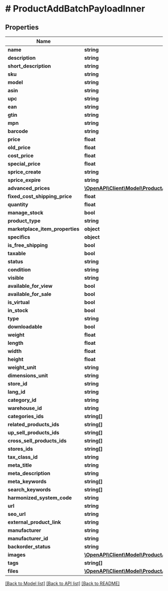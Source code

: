 # # ProductAddBatchPayloadInner

## Properties

Name | Type | Description | Notes
------------ | ------------- | ------------- | -------------
**name** | **string** |  | [optional]
**description** | **string** |  | [optional]
**short_description** | **string** |  | [optional]
**sku** | **string** |  | [optional]
**model** | **string** |  | [optional]
**asin** | **string** |  | [optional]
**upc** | **string** |  | [optional]
**ean** | **string** |  | [optional]
**gtin** | **string** |  | [optional]
**mpn** | **string** |  | [optional]
**barcode** | **string** |  | [optional]
**price** | **float** |  | [optional]
**old_price** | **float** |  | [optional]
**cost_price** | **float** |  | [optional]
**special_price** | **float** |  | [optional]
**sprice_create** | **string** |  | [optional]
**sprice_expire** | **string** |  | [optional]
**advanced_prices** | [**\OpenAPI\Client\Model\ProductAddBatchPayloadInnerAdvancedPricesInner[]**](ProductAddBatchPayloadInnerAdvancedPricesInner.md) |  | [optional]
**fixed_cost_shipping_price** | **float** |  | [optional]
**quantity** | **float** |  | [optional]
**manage_stock** | **bool** |  | [optional]
**product_type** | **string** |  | [optional]
**marketplace_item_properties** | **object** |  | [optional]
**specifics** | **object** |  | [optional]
**is_free_shipping** | **bool** |  | [optional]
**taxable** | **bool** |  | [optional]
**status** | **string** |  | [optional]
**condition** | **string** |  | [optional]
**visible** | **string** |  | [optional]
**available_for_view** | **bool** |  | [optional]
**available_for_sale** | **bool** |  | [optional]
**is_virtual** | **bool** |  | [optional]
**in_stock** | **bool** |  | [optional]
**type** | **string** |  | [optional]
**downloadable** | **bool** |  | [optional]
**weight** | **float** |  | [optional]
**length** | **float** |  | [optional]
**width** | **float** |  | [optional]
**height** | **float** |  | [optional]
**weight_unit** | **string** |  | [optional]
**dimensions_unit** | **string** |  | [optional]
**store_id** | **string** |  | [optional]
**lang_id** | **string** |  | [optional]
**category_id** | **string** |  | [optional]
**warehouse_id** | **string** |  | [optional]
**categories_ids** | **string[]** |  | [optional]
**related_products_ids** | **string[]** |  | [optional]
**up_sell_products_ids** | **string[]** |  | [optional]
**cross_sell_products_ids** | **string[]** |  | [optional]
**stores_ids** | **string[]** |  | [optional]
**tax_class_id** | **string** |  | [optional]
**meta_title** | **string** |  | [optional]
**meta_description** | **string** |  | [optional]
**meta_keywords** | **string[]** |  | [optional]
**search_keywords** | **string[]** |  | [optional]
**harmonized_system_code** | **string** |  | [optional]
**url** | **string** |  | [optional]
**seo_url** | **string** |  | [optional]
**external_product_link** | **string** |  | [optional]
**manufacturer** | **string** |  | [optional]
**manufacturer_id** | **string** |  | [optional]
**backorder_status** | **string** |  | [optional]
**images** | [**\OpenAPI\Client\Model\ProductAddBatchPayloadInnerImagesInner[]**](ProductAddBatchPayloadInnerImagesInner.md) |  | [optional]
**tags** | **string[]** |  | [optional]
**files** | [**\OpenAPI\Client\Model\ProductAddFilesInner[]**](ProductAddFilesInner.md) |  | [optional]

[[Back to Model list]](../../README.md#models) [[Back to API list]](../../README.md#endpoints) [[Back to README]](../../README.md)
